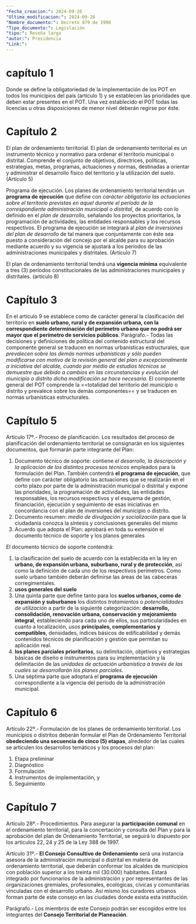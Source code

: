 ```yaml
---
"Fecha_creacion:": 2024-09-26
"Ultima_modificacion:": 2024-09-26
"Nombre_documento:": Decreto 879 de 1998
"Tipo_documento:": Legislación
"tipo:": Reseña larga
"autor:": Presidencia
"Link:": 
---
```


# capítulo 1
Donde se define la obligatoriedad de la implementación de los POT en todos los municipios del país (artículo 1) y se establecen las prioridades que deben estar presentes en el POT. Una vez establecido el POT todas las licencias u otras disposiciones de menor nivel deberán regirse por éste. 
# Capítulo 2

El plan de ordenamiento territorial. El plan de ordenamiento territorial es un instrumento técnico y normativo para ordenar el territorio municipal o distrital. Comprende el conjunto de objetivos, directrices, políticas, estrategias, metas, programas, actuaciones y normas, destinadas a orientar y administrar el desarrollo físico del territorio y la utilización del suelo. (Artículo 5)

Programa de ejecución. Los planes de ordenamiento territorial tendrán un **programa de ejecución** que define con *carácter obligatorio las actuaciones sobre el territorio previstas en aquel durante el período de la correspondiente administración municipal o distrital*, de acuerdo con lo definido en el *plan de desarrollo*, señalando los proyectos prioritarios, la programación de actividades, las entidades responsables y los recursos respectivos. El programa de ejecución se integrará al *plan de inversiones del plan de desarrollo* de tal manera que conjuntamente con éste sea puesto a consideración del concejo por el alcalde para su aprobación mediante acuerdo y su vigencia se ajustará a los períodos de las administraciones municipales y distritales. (Artículo 7)

El plan de ordenamiento territorial tendrá una **vigencia mínima** equivalente a tres (3) períodos constitucionales de las administraciones municipales y distritales. (artículo 8)
# Capítulo 3

En el artículo 9 se establece como de carácter general la clasificación del territorio en **suelo urbano, rural y de expansión urbana, con la correspondiente determinación del perímetro urbano que no podrá ser mayor que el perímetro de servicios públicos**. Parágrafo.- Todas las decisiones y definiciones de política del contenido estructural del componente general se traducen en normas urbanísticas estructurales, que *prevalecen sobre las demás normas urbanísticas y sólo pueden modificarse con motivo de la revisión general del plan o excepcionalmente a iniciativa del alcalde, cuando por medio de estudios técnicos se demuestre que debido a cambios en las circunstancias y evolución del municipio o distrito dicha modificación se hace necesaria*. El componente general del POT  comprende la ==totalidad del territorio del municipio o distrito y prevalece sobre los demás componentes== y se traducen en normas urbanísticas estructurales. 
# Capítulo 5

Artículo 17º.- Proceso de planificación. Los resultados del proceso de planificación del ordenamiento territorial se consignarán en los siguientes
documentos, que formarán parte integrante del Plan:
1. Documento técnico de soporte: contiene *el desarrollo, la descripción y la aplicación de los distintos procesos técnicos* empleados para la formulación del Plan. También contendrá **el programa de ejecución**, que define con carácter obligatorio las actuaciones que se realizarán en el corto plazo por parte de la administración municipal o distrital y expone las prioridades, la programación de actividades, las entidades responsables, los recursos respectivos y el esquema de gestión, financiación, ejecución y seguimiento de esas iniciativas en concordancia con el plan de inversiones del municipio o distrito.
2. Documento resumen: *medio de divulgación y socialización* para que la ciudadanía conozca la síntesis y conclusiones generales del mismo
3. Acuerdo que adopta el Plan: aprobará en toda su extensión el documento técnico de soporte y los planos generales

El documento técnico de soporte contendrá: 
1) la clasificación del suelo de acuerdo con la establecida en la ley en **urbano, de expansión urbana, suburbano, rural y de protección**, así como la definición de cada uno de los respectivos perímetros. Como suelo urbano también deberán definirse las áreas de las cabeceras corregimentales.
2) **usos generales del suelo**
3) Una quinta parte que define tanto para los **suelos urbanos, como de expansión y suburbanos** los distintos *tratamientos* o *potencialidades de utilización* a partir de la siguiente categorización: **desarrollo, consolidación, renovación urbana, conservación y mejoramiento integral**, estableciendo para cada uno de ellos, sus particularidades en cuanto a localización, *usos* **principales, complementarios y compatibles**, densidades, índices básicos de edificabilidad y demás contenidos técnicos de planificación y gestión que permitan su aplicación real.
4) **los planes parciales prioritarios**, su delimitación, objetivos y estrategias básicas de diseño e instrumentos para su implementación y la delimitación de las *unidades de actuación urbanística a través de las cuales se desarrollarán los planes parciales*.
7) Una séptima parte que adoptará el **programa de ejecución** correspondiente a la vigencia del período de la administración municipal.
# Capítulo 6 
Artículo 22º.- Formulación de los planes de ordenamiento territorial. Los municipios o distritos deberán formular el Plan de Ordenamiento Territorial **obedeciendo una secuencia de cinco (5) etapas**, alrededor de las cuales se articulen los desarrollos temáticos y los procesos del plan:
1. Etapa preliminar
2. Diagnóstico
3. Formulación
4. Instrumentos de implementación, y
5. Seguimiento
# Capítulo 7 

Artículo 28º.- Procedimientos. Para asegurar la **participación comunal** en el ordenamiento territorial, para la concertación y consulta del Plan y para la aprobación del plan de Ordenamiento Territorial, se seguirá lo dispuesto por los artículos 22, 24 y 25 de la Ley 388 de 1997.

Artículo 31º.- **El Consejo Consultivo de Ordenamiento** será una instancia asesora de la administración municipal o distrital en materia de ordenamiento territorial, que deberán conformar los alcaldes de municipios con población superior a los treinta mil (30.000) habitantes. Estará integrado por funcionarios de la administración y por representantes de las organizaciones gremiales, profesionales, ecológicas, cívicas y comunitarias vinculadas con el desarrollo urbano. Así mismo los curadores urbanos forman parte de este consejo en las ciudades donde exista esta institución.

Parágrafo.- Los miembros de este Consejo podrán ser escogidos entre los integrantes del **Consejo Territorial de Planeación**.

